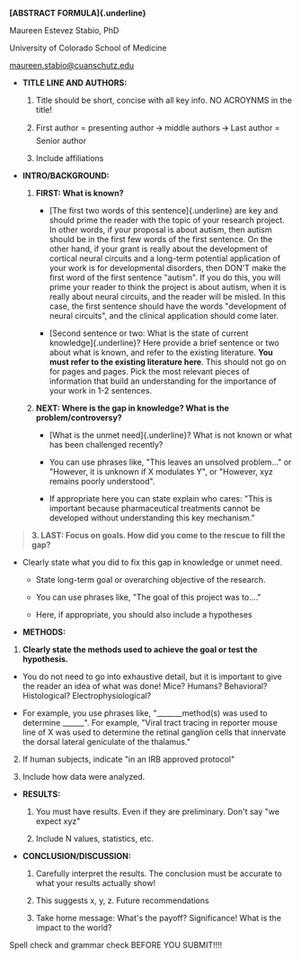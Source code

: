**[ABSTRACT FORMULA]{.underline}**

Maureen Estevez Stabio, PhD

University of Colorado School of Medicine

<maureen.stabio@cuanschutz.edu>

-   **TITLE LINE AND AUTHORS:**

    1.  Title should be short, concise with all key info. NO ACROYNMS in
        the title!

    2.  First author = presenting author 🡪 middle authors 🡪 Last author
        = Senior author

    3.  Include affiliations

-   **INTRO/BACKGROUND:**

    1.  **FIRST: What is known?**

        -   [The first two words of this sentence]{.underline} are key
            and should prime the reader with the topic of your research
            project. In other words, if your proposal is about autism,
            then autism should be in the first few words of the first
            sentence. On the other hand, if your grant is really about
            the development of cortical neural circuits and a long-term
            potential application of your work is for developmental
            disorders, then DON'T make the first word of the first
            sentence "autism". If you do this, you will prime your
            reader to think the project is about autism, when it is
            really about neural circuits, and the reader will be misled.
            In this case, the first sentence should have the words
            "development of neural circuits", and the clinical
            application should come later.

        -   [Second sentence or two: What is the state of current
            knowledge]{.underline}? Here provide a brief sentence or two
            about what is known, and refer to the existing literature.
            **You must refer to the existing literature here**. This
            should not go on for pages and pages. Pick the most relevant
            pieces of information that build an understanding for the
            importance of your work in 1-2 sentences.

    2.  **NEXT: Where is the gap in knowledge? What is the
        problem/controversy?**

        -   [What is the unmet need]{.underline}? What is not known or
            what has been challenged recently?

        -   You can use phrases like, "This leaves an unsolved
            problem..." or "However, it is unknown if X modulates Y", or
            "However, xyz remains poorly understood".

        -   If appropriate here you can state explain who cares: "This
            is important because pharmaceutical treatments cannot be
            developed without understanding this key mechanism."

> **3. LAST: Focus on goals. How did you come to the rescue to fill the
> gap?**

-   Clearly state what you did to fix this gap in knowledge or unmet
    need.

    -   State long-term goal or overarching objective of the research.

    -   You can use phrases like, "The goal of this project was to...."

    -   Here, if appropriate, you should also include a hypotheses

<!-- -->

-   **METHODS:**

1.  **Clearly state the methods used to achieve the goal or test the
    hypothesis.**

-   You do not need to go into exhaustive detail, but it is important to
    give the reader an idea of what was done! Mice? Humans? Behavioral?
    Histological? Electrophysiological?

-   For example, you use phrases like, "\_\_\_\_\_\_\_method(s) was used
    to determine \_\_\_\_\_\_". For example, "Viral tract tracing in
    reporter mouse line of X was used to determine the retinal ganglion
    cells that innervate the dorsal lateral geniculate of the thalamus."

2.  If human subjects, indicate "in an IRB approved protocol"

3.  Include how data were analyzed.

-   **RESULTS:**

    1.  You must have results. Even if they are preliminary. Don't say
        "we expect xyz"

    2.  Include N values, statistics, etc.

-   **CONCLUSION/DISCUSSION:**

    1.  Carefully interpret the results. The conclusion must be accurate
        to what your results actually show!

    2.  This suggests x, y, z. Future recommendations

    3.  Take home message: What's the payoff? Significance! What is the
        impact to the world?

Spell check and grammar check BEFORE YOU SUBMIT!!!!
